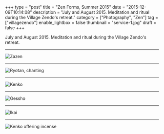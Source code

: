 +++
type = "post"
title = "Zen Forms, Summer 2015"
date = "2015-12-09T10:14:08"
description = "July and August 2015. Meditation and ritual during the Village Zendo's retreat."
category = ["Photography", "Zen"]
tag = ["villagezendo"]
enable_lightbox = false
thumbnail = "service-1.jpg"
draft = false
+++

<p>July and August 2015. Meditation and ritual during the Village Zendo's retreat.</p>
<hr />
<p><img style="display:block; margin-left:auto; margin-right:auto;" src="service-1.jpg" alt="Zazen" title="Zazen" /></p>
<hr />
<p><img style="display:block; margin-left:auto; margin-right:auto;" src="service-2.jpg" alt="Ryotan, chanting" title="Ryotan, chanting" /></p>
<hr />
<p><img style="display:block; margin-left:auto; margin-right:auto;" src="service-3.jpg" alt="Kenko" title="Kenko" /></p>
<hr />
<p><img style="display:block; margin-left:auto; margin-right:auto;" src="service-4.jpg" alt="Gessho" title="Gessho" /></p>
<hr />
<p><img style="display:block; margin-left:auto; margin-right:auto;" src="service-5.jpg" alt="Ikai" title="Ikai" /></p>
<hr />
<p><img style="display:block; margin-left:auto; margin-right:auto;" src="service-6.jpg" alt="Kenko offering incense" title="Kenko offering incense" /></p>
